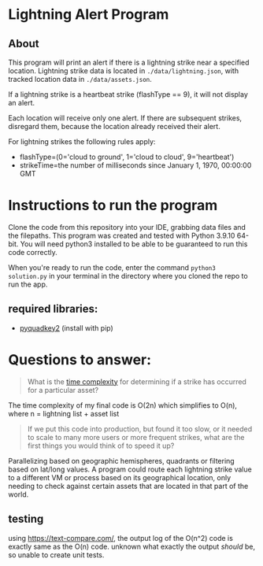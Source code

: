 # Lightning Alert Program

## About

This program will print an alert if there is a lightning strike near a specified location. Lightning strike data is located in `./data/lightning.json`, with tracked location data in `./data/assets.json`.

If a lightning strike is a heartbeat strike (flashType == 9), it will not display an alert. 

Each location will receive only one alert. If there are subsequent strikes, disregard them, because the location already received their alert.

For lightning strikes the following rules apply:
- flashType=(0='cloud to ground', 1='cloud to cloud', 9='heartbeat')
- strikeTime=the number of milliseconds since January 1, 1970, 00:00:00 GMT

# Instructions to run the program

Clone the code from this repository into your IDE, grabbing data files and the filepaths. This program was created and tested with Python 3.9.10 64-bit. You will need python3 installed to be able to be guaranteed to run this code correctly.

When you're ready to run the code, enter the command `python3 solution.py` in your terminal in the directory where you cloned the repo to run the app.

## required libraries:
- [pyquadkey2](https://github.com/muety/pyquadkey2) (install with pip)

# Questions to answer:

> What is the [time complexity](https://en.wikipedia.org/wiki/Time_complexity) for determining if a strike has occurred for a particular asset?

The time complexity of my final code is O(2n) which simplifies to O(n), where n = lightning list + asset list
> If we put this code into production, but found it too slow, or it needed to scale to many more users or more frequent strikes, what are the first things you would think of to speed it up?

Parallelizing based on geographic hemispheres, quadrants or filtering based on lat/long values. A program could route each lightning strike value to a different VM  or process based on its geographical location, only needing to check against certain assets that are located in that part of the world. 

## testing

using https://text-compare.com/, the output log of the O(n^2) code is exactly same as the O(n) code. unknown what exactly the output _should_ be, so unable to create unit tests.
